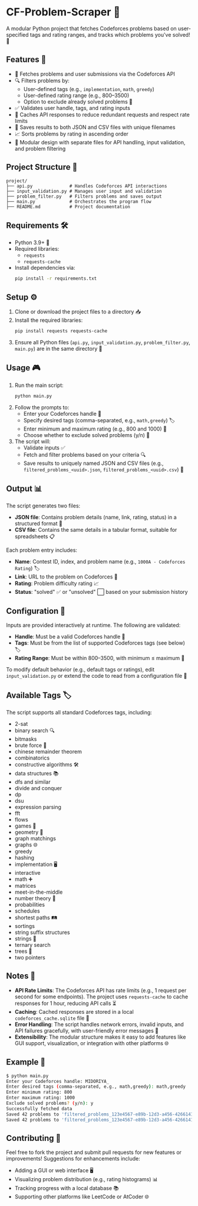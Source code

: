 # CF-Problem-Scraper 🚀

A modular Python project that fetches Codeforces problems based on user-specified tags and rating ranges, and tracks which problems you've solved! 🧩

## Features 🌟

- 📡 Fetches problems and user submissions via the Codeforces API
- 🔍 Filters problems by:
  - User-defined tags (e.g., `implementation`, `math`, `greedy`)
  - User-defined rating range (e.g., 800–3500)
  - Option to exclude already solved problems 🚫
- ✅ Validates user handle, tags, and rating inputs
- 💾 Caches API responses to reduce redundant requests and respect rate limits
- 📄 Saves results to both JSON and CSV files with unique filenames
- 📈 Sorts problems by rating in ascending order
- 🧩 Modular design with separate files for API handling, input validation, and problem filtering

## Project Structure 📂

```
project/
├── api.py              # Handles Codeforces API interactions
├── input_validation.py # Manages user input and validation 
├── problem_filter.py   # Filters problems and saves output
├── main.py             # Orchestrates the program flow
├── README.md           # Project documentation
```

## Requirements 🛠️

- Python 3.9+ 🐍
- Required libraries:
  - `requests`
  - `requests-cache`
- Install dependencies via:
  ```bash
  pip install -r requirements.txt
  ```

## Setup ⚙️

1. Clone or download the project files to a directory 📥
2. Install the required libraries:
   ```bash
   pip install requests requests-cache
   ```
3. Ensure all Python files (`api.py`, `input_validation.py`, `problem_filter.py`, `main.py`) are in the same directory 📂

## Usage 🎮

1. Run the main script:
   ```bash
   python main.py
   ```
2. Follow the prompts to:
   - Enter your Codeforces handle 👤
   - Specify desired tags (comma-separated, e.g., `math,greedy`) 🏷️
   - Enter minimum and maximum rating (e.g., 800 and 1000) 📏
   - Choose whether to exclude solved problems (y/n) 🚫
3. The script will:
   - Validate inputs ✅
   - Fetch and filter problems based on your criteria 🔍
   - Save results to uniquely named JSON and CSV files (e.g., `filtered_problems_<uuid>.json`, `filtered_problems_<uuid>.csv`) 💾

## Output 📊

The script generates two files:
- **JSON file**: Contains problem details (name, link, rating, status) in a structured format 📜
- **CSV file**: Contains the same details in a tabular format, suitable for spreadsheets 📋

Each problem entry includes:
- **Name**: Contest ID, index, and problem name (e.g., `1000A - Codeforces Rating`) 🏷️
- **Link**: URL to the problem on Codeforces 🔗
- **Rating**: Problem difficulty rating 📈
- **Status**: "solved" ✅ or "unsolved" ⬜ based on your submission history

## Configuration 🔧

Inputs are provided interactively at runtime. The following are validated:
- **Handle**: Must be a valid Codeforces handle 👤
- **Tags**: Must be from the list of supported Codeforces tags (see below) 🏷️
- **Rating Range**: Must be within 800–3500, with minimum ≤ maximum 📏

To modify default behavior (e.g., default tags or ratings), edit `input_validation.py` or extend the code to read from a configuration file 📝

## Available Tags 🏷️

The script supports all standard Codeforces tags, including:
- 2-sat
- binary search 🔍
- bitmasks
- brute force 💪
- chinese remainder theorem
- combinatorics
- constructive algorithms 🛠️
- data structures 📚
- dfs and similar
- divide and conquer
- dp
- dsu
- expression parsing
- fft
- flows
- games 🎲
- geometry 📐
- graph matchings
- graphs 🌐
- greedy
- hashing
- implementation 🖥️
- interactive
- math ➕
- matrices
- meet-in-the-middle
- number theory 🔢
- probabilities
- schedules
- shortest paths 🛤️
- sortings
- string suffix structures
- strings 📜
- ternary search
- trees 🌳
- two pointers

## Notes 📌

- **API Rate Limits**: The Codeforces API has rate limits (e.g., 1 request per second for some endpoints). The project uses `requests-cache` to cache responses for 1 hour, reducing API calls ⏳
- **Caching**: Cached responses are stored in a local `codeforces_cache.sqlite` file 💾
- **Error Handling**: The script handles network errors, invalid inputs, and API failures gracefully, with user-friendly error messages 🚨
- **Extensibility**: The modular structure makes it easy to add features like GUI support, visualization, or integration with other platforms 🌐

## Example 🌟

```bash
$ python main.py
Enter your Codeforces handle: MIDORIYA_
Enter desired tags (comma-separated, e.g., math,greedy): math,greedy
Enter minimum rating: 800
Enter maximum rating: 1000
Exclude solved problems? (y/n): y
Successfully fetched data
Saved 42 problems to 'filtered_problems_123e4567-e89b-12d3-a456-426614174000.json'
Saved 42 problems to 'filtered_problems_123e4567-e89b-12d3-a456-426614174000.csv'
```

## Contributing 🤝

Feel free to fork the project and submit pull requests for new features or improvements! Suggestions for enhancements include:
- Adding a GUI or web interface 🖥️
- Visualizing problem distribution (e.g., rating histograms) 📊
- Tracking progress with a local database 📚
- Supporting other platforms like LeetCode or AtCoder 🌐
